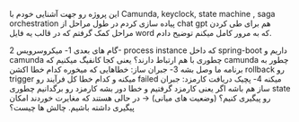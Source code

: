 این پروژه رو جهت آشنایی خودم با Camunda, keyclock, state machine , saga orchestration پیاده سازی کردم
در طول مراحل از chat gpt هم برای طی کردن مراحل کمک گرفتم که در قالب یه فایل word که به مرور کامل میکنم توضیح دادم.


گام های بعدی
1- میکروسرویس
2- process instance  که داخل spring-boot داریم و camunda چطوری با هم ارتباط دارند؟
یعنی کجا کانفیگ میکنیم که camunda چطور به برنامه ما وصل بشه
3- جبران ساز: خطاهایی که میخوره کدام خطا اکشن rollback رو trigger میکنه و کدام خطا کل فرآیند رو failed میکنه
4- پچیک دریافت کارمزد: جبران ساز هم باشه اگر یعنی کارمزد گرفتیم و خطا دور بشه کارمزد رو برگدانیم
چطوری state رو پیگیری کنیم؟ (وضعیت های میانی) -< در حالی هستند که مغایرت خوردند
امکان پیگیری داشته باشیم.
چالش ها چیست؟